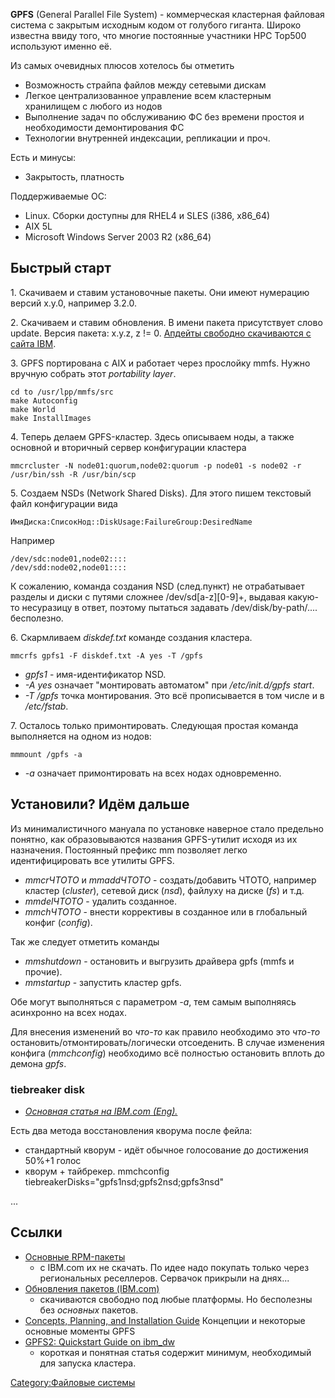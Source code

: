 **GPFS** (General Parallel File System) - коммерческая кластерная
файловая система с закрытым исходным кодом от голубого гиганта.
Широко известна ввиду того, что многие постоянные участники HPC Top500
используют именно её.

Из самых очевидных плюсов хотелось бы отметить

  - Возможность страйпа файлов между сетевыми дискам
  - Легкое централизованное управление всем кластерным хранилищем с
    любого из нодов
  - Выполнение задач по обслуживанию ФС без времени простоя и
    необходимости демонтирования ФС
  - Технологии внутренней индексации, репликации и проч.

Есть и минусы:

  - Закрытость, платность

Поддерживаемые ОС:

  - Linux. Сборки доступны для RHEL4 и SLES (i386, x86_64)
  - AIX 5L
  - Microsoft Windows Server 2003 R2 (x86_64)

## Быстрый старт

1\. Скачиваем и ставим установочные пакеты. Они имеют нумерацию версий
x.y.0, например 3.2.0.

2\. Скачиваем и ставим обновления. В имени пакета присутствует слово
update. Версия пакета: x.y.z, z \!= 0. [Апдейты свободно скачиваются с
сайта
IBM](http://www14.software.ibm.com/webapp/set2/sas/f/gpfs/home.html).

3\. GPFS портирована с AIX и работает через прослойку mmfs. Нужно
вручную собрать этот *portability layer*.

    cd to /usr/lpp/mmfs/src
    make Autoconfig
    make World
    make InstallImages

4\. Теперь делаем GPFS-кластер. Здесь описываем ноды, а также основной и
вторичный сервер конфигурации кластера

    mmcrcluster -N node01:quorum,node02:quorum -p node01 -s node02 -r /usr/bin/ssh -R /usr/bin/scp

5\. Создаем NSDs (Network Shared Disks). Для этого пишем текстовый файл
конфигурации вида

    ИмяДиска:СписокНод::DiskUsage:FailureGroup:DesiredName

Например

    /dev/sdc:node01,node02::::
    /dev/sdd:node02,node01::::

К сожалению, команда создания NSD (след.пункт) не отрабатывает разделы и
диски с путями сложнее /dev/sd\[a-z\]\[0-9\]+, выдавая какую-то
несуразицу в ответ, поэтому пытаться задавать
/dev/disk/by-path/.... бесполезно.

6\. Скармливаем *diskdef.txt* команде создания кластера.

    mmcrfs gpfs1 -F diskdef.txt -A yes -T /gpfs

  - *gpfs1* - имя-идентификатор NSD.
  - *-A yes* означает "монтировать автоматом" при */etc/init.d/gpfs
    start*.
  - *-T /gpfs* точка монтирования. Это всё прописывается в том числе и в
    */etc/fstab*.

7\. Осталось только примонтировать. Следующая простая команда
выполняется на одном из нодов:

    mmmount /gpfs -a

  - *-a* означает примонтировать на всех нодах одновременно.

## Установили? Идём дальше

Из минималистичного мануала по установке наверное стало предельно
понятно, как образовываются названия GPFS-утилит исходя из их
назначения. Постоянный префикс mm позволяет легко идентифицировать
все утилиты GPFS.

  - *mmcrЧТОТО* и *mmaddЧТОТО* - создать/добавить ЧТОТО, например
    кластер (*cluster*), сетевой диск (*nsd*), файлуху на диске
    (*fs*) и т.д.
  - *mmdelЧТОТО* - удалить созданное.
  - *mmchЧТОТО* - внести коррективы в созданное или в глобальный конфиг
    (*config*).

Так же следует отметить команды

  - *mmshutdown* - остановить и выгрузить драйвера gpfs (mmfs и прочие).
  - *mmstartup* - запустить кластер gpfs.

Обе могут выполняться с параметром *-a*, тем самым выполняясь асинхронно
на всех нодах.

Для внесения изменений во *что-то* как правило необходимо это *что-то*
остановить/отмонтировать/логически отсоеденить. В случае изменения
конфига (*mmchconfig*) необходимо всё полностью остановить вплоть до
демона *gpfs*.

### tiebreaker disk

  -
    *[Основная статья на IBM.com
    (Eng).](http://publib.boulder.ibm.com/infocenter/clresctr/vxrx/topic/com.ibm.cluster.gpfs.doc/gpfs31/bl1ins1122.html)*

Есть два метода восстановления кворума после фейла:

  - стандартный кворум - идёт обычное голосование до достижения 50%+1
    голос
  - кворум + тайбрекер.
        mmchconfig tiebreakerDisks="gpfs1nsd;gpfs2nsd;gpfs3nsd"

...

## Ссылки

  - [Основные
    RPM-пакеты](http://www.ira.cnr.it/centrocal/tecnica/GPFS/ira-soft/rpm/)
    - с IBM.com их не скачать. По идее надо покупать только через
    региональных реселлеров. Сервачок прикрыли на днях...
  - [Обновления пакетов
    (IBM.com)](http://www14.software.ibm.com/webapp/set2/sas/f/gpfs/home.html)
    - скачиваются свободно под любые платформы. Но бесполезны без
    *основных* пакетов.
  - [Concepts, Planning, and Installation
    Guide](http://publib.boulder.ibm.com/infocenter/clresctr/vxrx/topic/com.ibm.cluster.gpfs.doc/gpfs31/bl1ins1123.html)
    Концепции и некоторые основные моменты GPFS
  - [GPFS2: Quickstart Guide on
    ibm_dw](http://www.ibm.com/developerworks/wikis/display/hpccentral/GPFS+Quick+Start+Guide+for+for+Linux)
    - короткая и понятная статья содержит минимум, необходимый для
    запуска кластера.

[Category:Файловые системы](Category:Файловые_системы)